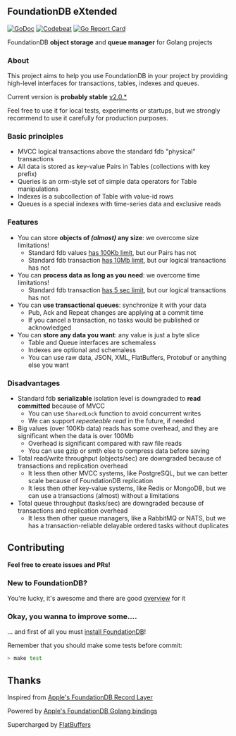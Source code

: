 ## FoundationDB eXtended

[![GoDoc](https://godoc.org/github.com/shestakovda/fdbx?status.svg)](https://godoc.org/github.com/shestakovda/fdbx/v2/orm)
[![Codebeat](https://codebeat.co/badges/6909b169-393c-4c2b-aa9c-b9b1c3ff5708)](https://codebeat.co/projects/github-com-shestakovda-fdbx-master)
[![Go Report Card](https://goreportcard.com/badge/github.com/shestakovda/fdbx)](https://goreportcard.com/report/github.com/shestakovda/fdbx)

FoundationDB **object storage** and **queue manager** for Golang projects

### About

This project aims to help you use FoundationDB in your project by providing high-level interfaces for transactions, tables, indexes and queues. 

Current version is **probably stable** [v2.0.*](https://github.com/shestakovda/fdbx/tree/master/v2)

Feel free to use it for local tests, experiments or startups, but we strongly recommend to use it carefully for production purposes.

### Basic principles

* MVCC logical transactions above the standard fdb "physical" transactions
* All data is stored as key-value Pairs in Tables (collections with key prefix)
* Queries is an orm-style set of simple data operators for Table manipulations
* Indexes is a subcollection of Table with value-id rows 
* Queues is a special indexes with time-series data and exclusive reads

### Features

* You can store **objects of *(almost)* any size**: we overcome size limitations!
    - Standard fdb values [has 100Kb limit](https://apple.github.io/foundationdb/known-limitations.html#large-keys-and-values), but our Pairs has not
    - Standard fdb transaction [has 10Mb limit](https://apple.github.io/foundationdb/known-limitations.html#large-transactions), but our logical transactions has not
* You can **process data as long as you need**: we overcome time limitations!
    - Standard fdb transaction [has 5 sec limit](https://apple.github.io/foundationdb/known-limitations.html#long-running-transactions), but our logical transactions has not
* You can **use transactional queues**: synchronize it with your data
    - Pub, Ack and Repeat changes are applying at a commit time
    - If you cancel a transaction, no tasks would be published or acknowledged
* You can **store any data you want**: any value is just a byte slice
    - Table and Queue interfaces are schemaless
    - Indexes are optional and schemaless
    - You can use raw data, JSON, XML, FlatBuffers, Protobuf or anything else you want

### Disadvantages

* Standard fdb **serializable** isolation level is downgraded to **read committed** because of MVCC
    - You can use `SharedLock` function to avoid concurrent writes
    - We can support *repeateable read* in the future, if needed
* Big values (over 100Kb data) reads has some overhead, and they are significant when the data is over 100Mb
    - Overhead is significant compared with raw file reads
    - You can use gzip or smth else to compress data before saving
* Total read/write throughput (objects/sec) are downgraded because of transactions and replication overhead
    - It less then other MVCC systems, like PostgreSQL, but we can better scale because of FoundationDB replication
    - It less then other key-value systems, like Redis or MongoDB, but we can use a transactions (almost) without a limitations
* Total queue throughput (tasks/sec) are downgraded because of transactions and replication overhead
    - It less then other queue managers, like a RabbitMQ or NATS, but we has a transaction-reliable delayable ordered tasks without duplicates

## Contributing

**Feel free to create issues and PRs!**

### New to FoundationDB? 

You're lucky, it's awesome and there are good [overview](https://apple.github.io/foundationdb/index.html) for it

### Okay, you wanna to improve some....

... and first of all you must [install FoundationDB](https://www.foundationdb.org/download/)!

Remember that you should make some tests before commit:

```sh
> make test
```

## Thanks

Inspired from [Apple's FoundationDB Record Layer](https://arxiv.org/pdf/1901.04452.pdf)

Powered by [Apple's FoundationDB Golang bindings](https://godoc.org/github.com/apple/foundationdb/bindings/go/src/fdb)

Supercharged by [FlatBuffers](http://google.github.io/flatbuffers/index.html)